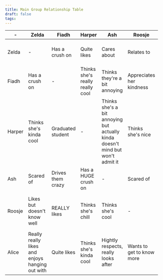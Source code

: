 ```yaml
---
title: Main Group Relationship Table
draft: false
tags:
---
```


| -      | Zelda                                           | Fiadh             | Harper                          | Ash                                                                                | Roosje                    | Alice                                    |
| ------ | ----------------------------------------------- | ----------------- | ------------------------------- | ---------------------------------------------------------------------------------- | ------------------------- | ---------------------------------------- |
| Zelda  | -                                               | Has a crush on    | Quite likes                     | Cares about                                                                        | Relates to                | Really enjoys her company                |
| Fiadh  | Has a crush on                                  | -                 | Thinks she's really really cool | Thinks they're a bit annoying                                                      | Appreciates her kindness  | Thinks she's pretty cool                 |
| Harper | Thinks she's kinda cool                         | Graduated student | -                               | Thinks she's a bit annoying but actually<br/>kinda doesn't mind but won't admit it | Thinks she's nice         | Has a slight crush on                    |
| Ash    | Scared of                                       | Drives them crazy | Has a HUGE crush on             | -                                                                                  | Scared of                 | Thinks they're really cool               |
| Roosje | Likes but doesn't know well                     | REALLY likes      | Thinks she's chill              | Thinks she's cool                                                                  | -                         | Thinks she's cool but wants to know more |
| Alice  | Really really likes and enjoys hanging out with | Quite likes       | Thinks she's kinda cool         | Hightly respects, really looks after                                               | Wants to get to know more | -                                        |

